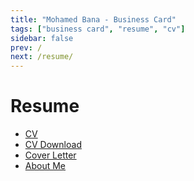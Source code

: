 ```yaml
---
title: "Mohamed Bana - Business Card"
tags: ["business card", "resume", "cv"]
sidebar: false
prev: /
next: /resume/
---
```


# Resume

* [CV](/resume/cv)
* [CV Download](/resume/cv-download.md)
* [Cover Letter](/resume/cover-letter)
* [About Me](/resume/about-me)

<!-- ## Business Card <Badge text="WIP" type="warn"/> -->
